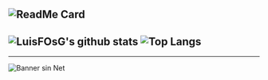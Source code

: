 ![ReadMe Card](https://github-readme-stats.vercel.app/api/pin/?username=LuisFOsG&repo=Cliente-GitHub-API&theme=react)
---------------
![LuisFOsG's github stats](https://github-readme-stats.vercel.app/api?username=LuisFOsG&show_icons=true&theme=dark&show_owner=true)
![Top Langs](https://github-readme-stats.vercel.app/api/top-langs/?username=LuisFOsG&layout=compact)
---------------
---------------
![Banner sin Net](https://raw.githubusercontent.com/saadeghi/saadeghi/master/dino.gif "Sin Net")

<!--
**LuisFOsG/LuisFOsG** is a ✨ _special_ ✨ repository because its `README.md` (this file) appears on your GitHub profile.

Here are some ideas to get you started:

- 🔭 I’m currently working on ...
- 🌱 I’m currently learning ...
- 👯 I’m looking to collaborate on ...
- 🤔 I’m looking for help with ...
- 💬 Ask me about ...
- 📫 How to reach me: ...
- 😄 Pronouns: ...
- ⚡ Fun fact: ...
-->
